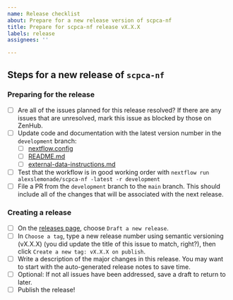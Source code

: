 ```yaml
---
name: Release checklist
about: Prepare for a new release version of scpca-nf
title: Prepare for scpca-nf release vX.X.X
labels: release
assignees: ''

---
```


## Steps for a new release of `scpca-nf`

### Preparing for the release

- [ ] Are all of the issues planned for this release resolved? If there are any issues that are unresolved, mark this issue as blocked by those on ZenHub.
- [ ] Update code and documentation with the latest version number in the `development` branch:
  - [ ] [nextflow.config](https://github.com/AlexsLemonade/scpca-nf/blob/main/nextflow.config) 
  - [ ] [README.md](https://github.com/AlexsLemonade/scpca-nf/blob/main/README.md)
  - [ ] [external-data-instructions.md](https://github.com/AlexsLemonade/scpca-nf/blob/main/external-data-instructions.md)
- [ ] Test that the workflow is in good working order with `nextflow run alexslemonade/scpca-nf -latest -r development`
- [ ] File a PR from the `development` branch to the `main` branch. This should include all of the changes that will be associated with the next release.

### Creating a release
- [ ] On the [releases page](https://github.com/AlexsLemonade/scpca-nf/releases), choose `Draft a new release`.
- [ ] In `Choose a tag`, type a new release number using semantic versioning (vX.X.X) (you did update the title of this issue to match, right?), then click `Create a new tag: vX.X.X on publish`.
- [ ] Write a description of the major changes in this release. You may want to start with the auto-generated release notes to save time.
- [ ] Optional: If not all issues have been addressed, save a draft to return to later.
- [ ] Publish the release!
